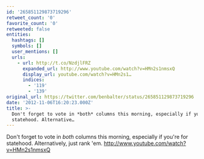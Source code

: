 ```yaml
---
id: '265851129873719296'
retweet_count: '0'
favorite_count: '0'
retweeted: false
entities:
  hashtags: []
  symbols: []
  user_mentions: []
  urls:
    - url: http://t.co/NzdjlFRZ
      expanded_url: http://www.youtube.com/watch?v=HMn2s1nmsxQ
      display_url: youtube.com/watch?v=HMn2s1…
      indices:
        - '119'
        - '139'
original_url: https://twitter.com/benbalter/status/265851129873719296
date: '2012-11-06T16:20:23.000Z'
title: >-
  Don't forget to vote in *both* columns this morning, especially if you're for
  statehood. Alternative…
---
```


Don't forget to vote in *both* columns this morning, especially if you're for statehood. Alternatively, just rank 'em. http://www.youtube.com/watch?v=HMn2s1nmsxQ